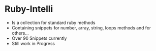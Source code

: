 # Ruby-Intelli

- Is a collection for standard ruby methods
- Containing snippets for number, array, string, loops methods and for others...
- Over 90 Snippets currently
- Still work in Progress
